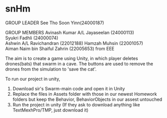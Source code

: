 # snHm

GROUP LEADER
See Tho Soon Yinn(24000187)

GROUP MEMBERS
Avinash Kumar A/L Jayaseelan (24000113)  
Syukri Fadhli (24000074)  
Ashwin A/L Ravichandran (22012188) 
Hamzah Muhsin (22001057)  
Aiman Naim bin Shaiful Zahrin (22005653) from EEE


The aim is to create a game using Unity, in which player deletes drones(bats) that swarm in a cave.
The buttons are used to remove the drones from the simulation to 'save the cat'.

To run our project in unity, 
1. Download sir's Swarm-main code and open it in Unity
2. Replace the files in Assets folder with those in our newest Homework folders but keep the Behavior, BehaviorObjects in our assest untouched
3. Run the project in unity (If they ask to download anything like TextMexhPro/TMP, just download it)
   
